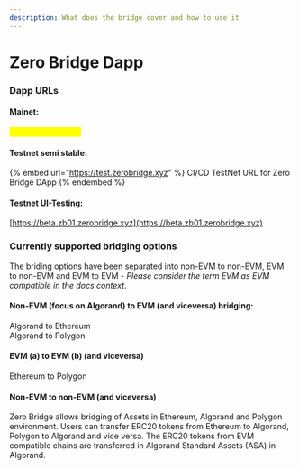 ```yaml
---
description: What does the bridge cover and how to use it
---
```


# Zero Bridge Dapp

### Dapp URLs

#### Mainet:

<mark style="color:yellow;">Under construction</mark>

#### Testnet semi stable:

{% embed url="https://test.zerobridge.xyz" %}
CI/CD TestNet URL for Zero Bridge DApp
{% endembed %}

#### Testnet UI-Testing:

[https://beta.zb01.zerobridge.xyz](https://beta.zb01.zerobridge.xyz)

### Currently supported bridging options&#x20;

The briding options have been separated into non-EVM to non-EVM, EVM to non-EVM and EVM to EVM - _Please consider the term EVM as EVM compatible in the docs context_.&#x20;

#### Non-EVM (focus on Algorand) to EVM (and viceversa) bridging:

Algorand to Ethereum \
Algorand to Polygon

#### EVM (a) to EVM (b) (and viceversa)&#x20;

Ethereum to Polygon

#### Non-EVM to non-EVM (and viceversa)

Zero Bridge allows bridging of Assets in Ethereum, Algorand and Polygon environment. Users can transfer ERC20 tokens from Ethereum to Algorand, Polygon to Algorand and vice versa. The ERC20 tokens from EVM compatible chains are transferred in Algorand Standard Assets (ASA) in Algorand.
